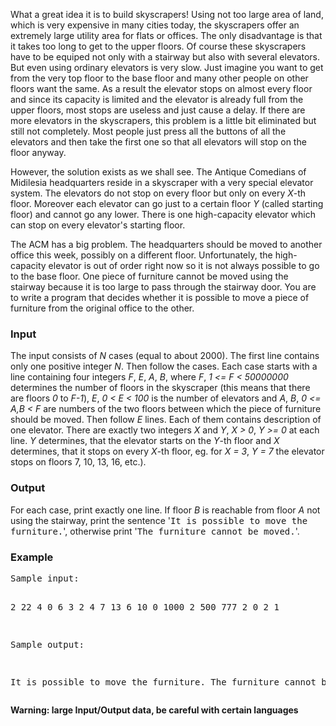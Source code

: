 <p>What a great idea it is to build skyscrapers! Using not too
large area of land, which is very expensive in many cities today, the
skyscrapers offer an extremely large utility area for flats or offices. 
The only disadvantage is that it takes too long to get to the upper 
floors. Of course these skyscrapers have to be equiped not only 
with a stairway but also with several elevators. But even using 
ordinary elevators is very slow. Just imagine you want to get from 
the very top floor to the base floor and many other people on other 
floors want the same. As a result the elevator stops on almost every 
floor and since its capacity is limited and the elevator is already 
full from the upper floors, most stops are useless and just cause 
a delay. If there are more elevators in the skyscrapers, this problem 
is a little bit eliminated but still not completely. Most people just 
press all the buttons of all the elevators and then take the first 
one so that all elevators will stop on the floor anyway.

</p><p>However, the solution exists as we shall see. The Antique Comedians of
Midilesia headquarters reside in a skyscraper with a very special
elevator system. The elevators do not stop on every floor but only on
every <var>X</var>-th floor.
Moreover each elevator can go just to a certain floor <var>Y</var>
(called starting floor) and cannot go any lower. There is one
high-capacity elevator which can stop on every elevator's starting
floor.

</p><p>The ACM has a big problem. The headquarters should be moved to
another office this week, possibly on a different floor. 
Unfortunately, the high-capacity elevator is
out of order right now so it is not always possible to go to the base
floor. One piece of furniture cannot be moved using the stairway because it
is too large to pass through the stairway door. You are to write
a program that decides whether it is possible to move a piece of
furniture from the original office to the other.


</p><h3>Input</h3>

<p>The input consists of <var>N</var> cases (equal to about 2000). The first line contains only
one positive integer <var>N</var>. Then follow the cases.
Each case starts with a line containing four integers 
<var>F</var>, <var>E</var>, <var>A</var>, <var>B</var>, where <var>F</var>,
<var>1 &lt;= F &lt; 50000000</var> determines the number of floors in the
skyscraper (this means that there are floors <var>0</var> to
<var>F-1</var>),
<var>E</var>, <var>0 &lt; E &lt; 100</var> is the number of elevators and
<var>A</var>, <var>B</var>, <var>0 &lt;= A,B &lt; F</var> are numbers of the
two floors between which the piece of furniture should be moved. Then
follow <var>E</var> lines. Each of them contains description of one elevator.
There are exactly two integers <var>X</var> and <var>Y</var>, <var>X &gt;
0</var>, <var>Y &gt;= 0</var> at
each line. <var>Y</var> determines, that the elevator starts on the
<var>Y</var>-th floor and <var>X</var> determines, that it stops on every
<var>X</var>-th floor, eg. for <var>X = 3</var>, <var>Y = 7</var> the
elevator stops on floors 7, 10, 13, 16, etc.).


</p><h3>Output</h3>

<p>For each case, print exactly one line.
If floor <var>B</var> is reachable from floor <var>A</var> not using the
stairway, print the sentence
'<tt>It is possible to move the furniture.</tt>', otherwise print 
'<tt>The furniture cannot be moved.</tt>'.


</p><h3>Example</h3>
<pre>Sample input:

2
22 4 0 6
3 2
4 7
13 6
10 0
1000 2 500 777
2 0
2 1

Sample output:

It is possible to move the furniture.
The furniture cannot be moved.
</pre>
<b>Warning: large Input/Output data, be careful with certain languages</b>